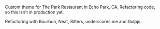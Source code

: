 Custom theme for The Park Restaurant in Echo Park, CA.  Refactoring code, so this isn't in production yet.

Refactoring with Bourbon, Neat, Bitters, underscores.me and Gulpjs.